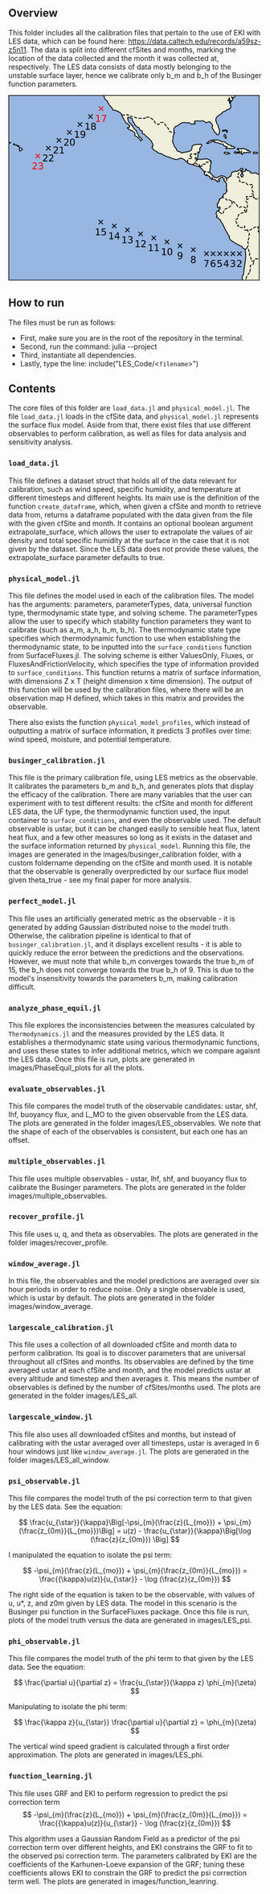 ## Overview
This folder includes all the calibration files that pertain to the use of EKI with LES data, which can be found here: https://data.caltech.edu/records/a59sz-z5n11. The data is split into different cfSites and months, marking the location of the data collected and the month it was collected at, respectively. The LES data consists of data mostly belonging to the unstable surface layer, hence we calibrate only b_m and b_h of the Businger function parameters.

![](../assets/LESdata.png)

## How to run
The files must be run as follows:
- First, make sure you are in the root of the repository in the terminal.
- Second, run the command: julia --project
- Third, instantiate all dependencies.
- Lastly, type the line: include("LES_Code/<`filename`>")

## Contents
The core files of this folder are `load_data.jl` and `physical_model.jl`. The file `load_data.jl` loads in the cfSite data, and `physical_model.jl` represents the surface flux model. Aside from that, there exist files that use different observables to perform calibration, as well as files for data analysis and sensitivity analysis. 

### `load_data.jl`
This file defines a dataset struct that holds all of the data relevant for calibration, such as wind speed, specific humidity, and temperature at different timesteps and different heights. Its main use is the definition of the function `create_dataframe`, which, when given a cfSite and month to retrieve data from, returns a dataframe populated with the data given from the file with the given cfSite and month. It contains an optional boolean argument extrapolate_surface, which allows the user to extrapolate the values of air density and total specific humidity at the surface in the case that it is not given by the dataset. Since the LES data does not provide these values, the extrapolate_surface parameter defaults to true.

### `physical_model.jl`
This file defines the model used in each of the calibration files. The model has the arguments: parameters, parameterTypes, data, universal function type, thermodynamic state type, and solving scheme. The parameterTypes allow the user to specify which stability function parameters they want to calibrate (such as a\_m, a\_h, b\_m, b\_h). The thermodynamic state type specifies which thermodynamic function to use when establishing the thermodynamic state, to be inputted into the `surface_conditions` function from SurfaceFluxes.jl. The solving scheme is either ValuesOnly, Fluxes, or FluxesAndFrictionVelocity, which specifies the type of information provided to `surface_conditions`. This function returns a matrix of surface information, with dimensions Z x T (height dimension x time dimension). The output of this function will be used by the calibration files, where there will be an observation map H defined, which takes in this matrix and provides the observable. 

There also exists the function `physical_model_profiles`, which instead of outputting a matrix of surface information, it predicts 3 profiles over time: wind speed, moisture, and potential temperature.

### `businger_calibration.jl`
This file is the primary calibration file, using LES metrics as the observable. It calibrates the parameters b\_m and b\_h, and generates plots that display the efficacy of the calibration. There are many variables that the user can experiment with to test different results: the cfSite and month for different LES data, the UF type, the thermodynamic function used, the input container to `surface_conditions`, and even the observable used. The default observable is ustar, but it can be changed easily to sensible heat flux, latent heat flux, and a few other measures so long as it exists in the dataset and the surface information returned by `physical_model`. Running this file, the images are generated in the images/businger_calibration folder, with a custom foldername depending on the cfSite and month used. It is notable that the observable is generally overpredicted by our surface flux model given theta\_true - see my final paper for more analysis. 

### `perfect_model.jl`
This file uses an artificially generated metric as the observable - it is generated by adding Gaussian distributed noise to the model truth. Otherwise, the calibration pipeline is identical to that of `businger_calibration.jl`, and it displays excellent results - it is able to quickly reduce the error between the predictions and the observations. However, we must note that while b\_m converges towards the true b\_m of 15, the b\_h does not converge towards the true b\_h of 9. This is due to the model's insensitivity towards the parameters b\_m, making calibration difficult. 

### `analyze_phase_equil.jl`
This file explores the inconsistencies between the measures calculated by `Thermodynamics.jl` and the measures provided by the LES data. It establishes a thermodynamic state using various thermodynamic functions, and uses these states to infer additional metrics, which we compare agaisnt the LES data. Once this file is run, plots are generated in images/PhaseEquil_plots for all the plots. 

### `evaluate_observables.jl`
This file compares the model truth of the observable candidates: ustar, shf, lhf, buoyancy flux, and L\_MO to the given observable from the LES data. The plots are generated in the folder images/LES_observables. We note that the shape of each of the observables is consistent, but each one has an offset. 

### `multiple_observables.jl`
This file uses multiple observables - ustar, lhf, shf, and buoyancy flux to calibrate the Businger parameters. The plots are generated in the folder images/multiple_observables. 

### `recover_profile.jl`
This file uses u, q, and theta as observables. The plots are generated in the folder images/recover_profile. 

### `window_average.jl`
In this file, the observables and the model predictions are averaged over six hour periods in order to reduce noise. Only a single observable is used, which is ustar by default. The plots are generated in the folder images/window_average.

### `largescale_calibration.jl`
This file uses a collection of all downloaded cfSite and month data to perform calibration. Its goal is to discover parameters that are universal throughout all cfSites and months. Its observables are defined by the time averaged ustar at each cfSite and month, and the model predicts ustar at every altitude and timestep and then averages it. This means the number of observables is defined by the number of cfSites/months used. The plots are generated in the folder images/LES_all.

### `largescale_window.jl`
This file also uses all downloaded cfSites and months, but instead of calibrating with the ustar averaged over all timesteps, ustar is averaged in 6 hour windows just like `window_average.jl`. The plots are generated in the folder images/LES_all_window.

### `psi_observable.jl`
This file compares the model truth of the psi correction term to that given by the LES data. See the equation:

$$
\frac{u_{\star}}{\kappa}\Big[-\psi_{m}(\frac{z}{L_{mo}}) + \psi_{m}(\frac{z_{0m}}{L_{mo}})\Big]  = u(z) - \frac{u_{\star}}{\kappa}\Big[\log (\frac{z}{z_{0m}}) \Big]
$$

I manipulated the equation to isolate the psi term:

$$
-\psi_{m}(\frac{z}{L_{mo}}) + \psi_{m}(\frac{z_{0m}}{L_{mo}}) = \frac{{\kappa}u(z)}{u_{\star}} - \log (\frac{z}{z_{0m}})
$$

The right side of the equation is taken to be the observable, with values of u, u*, z, and z0m given by LES data. The model in this scenario is the Businger psi function in the SurfaceFluxes package. Once this file is run, plots of the model truth versus the data are generated in images/LES_psi.

### `phi_observable.jl`
This file compares the model truth of the phi term to that given by the LES data. See the equation: 

$$
\frac{\partial u}{\partial z} = \frac{u_{\star}}{\kappa z} \phi_{m}(\zeta)
$$

Manipulating to isolate the phi term:

$$
\frac{\kappa z}{u_{\star}} \frac{\partial u}{\partial z} = \phi_{m}(\zeta)
$$

The vertical wind speed gradient is calculated through a first order approximation. The plots are generated in images/LES_phi.

### `function_learning.jl`
This file uses GRF and EKI to perform regression to predict the psi correction term
$$
-\psi_{m}(\frac{z}{L_{mo}}) + \psi_{m}(\frac{z_{0m}}{L_{mo}}) = \frac{{\kappa}u(z)}{u_{\star}} - \log (\frac{z}{z_{0m}})
$$

This algorithm uses a Gaussian Random Field as a predictor of the psi correction term over different heights, and EKI constrains the GRF to fit to the observed psi correction term. The parameters calibrated by EKI are the coefficients of the Karhunen-Loeve expansion of the GRF; tuning these coefficients allows EKI to constrain the GRF to predict the psi correction term well. The plots are generated in images/function_leanring.